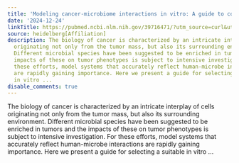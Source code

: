 ```yaml
---
title: 'Modeling cancer-microbiome interactions in vitro: A guide to co-culture platforms'
date: '2024-12-24'
linkTitle: https://pubmed.ncbi.nlm.nih.gov/39716471/?utm_source=curl&utm_medium=rss&utm_campaign=pubmed-2&utm_content=1FakS-2QOkCT8HsMOQP1bCRQ4YzyumYOmxmF0moLsQ3dFB1E9V&fc=20220326224207&ff=20241224170756&v=2.18.0.post9+e462414
source: heidelberg[Affiliation]
description: The biology of cancer is characterized by an intricate interplay of cells
  originating not only from the tumor mass, but also its surrounding environment.
  Different microbial species have been suggested to be enriched in tumors and the
  impacts of these on tumor phenotypes is subject to intensive investigation. For
  these efforts, model systems that accurately reflect human-microbe interactions
  are rapidly gaining importance. Here we present a guide for selecting a suitable
  in vitro ...
disable_comments: true
---
```

The biology of cancer is characterized by an intricate interplay of cells originating not only from the tumor mass, but also its surrounding environment. Different microbial species have been suggested to be enriched in tumors and the impacts of these on tumor phenotypes is subject to intensive investigation. For these efforts, model systems that accurately reflect human-microbe interactions are rapidly gaining importance. Here we present a guide for selecting a suitable in vitro ...